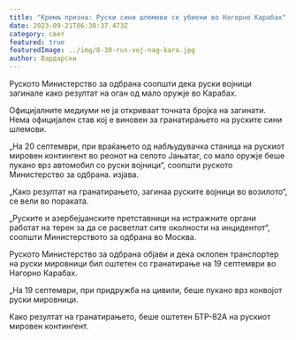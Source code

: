 ```yaml
---
title: "Кремљ призна: Руски сини шлемови се убиени во Нагорно Карабах"
date: 2023-09-21T06:30:37.473Z
category: свет
featured: true
featuredImage: ../img/8-30-rus-voj-nag-kara.jpg
author: Вардарски
---
```

Руското Министерство за одбрана соопшти дека руски војници загинале како резултат на оган од мало оружје во Карабах.

Официјалните медиуми не ја откриваат точната бројка на загинати. Нема официјален став кој е виновен за гранатирањето на руските сини шлемови.

„На 20 септември, при враќањето од набљудувачка станица на рускиот мировен контингент во реонот на селото Јањатаг, со мало оружје беше пукано врз автомобил со руски војници“, соопшти руското Министерство за одбрана. изјава.

„Како резултат на гранатирањето, загинаа руските војници во возилото“, се вели во пораката.

„Руските и азербејџанските претставници на истражните органи работат на терен за да се расветлат сите околности на инцидентот“, соопшти Министерството за одбрана во Москва.

Руското Министерство за одбрана објави и дека оклопен транспортер на руски мировници бил оштетен со гранатирање на 19 септември во Нагорно Карабах.

„На 19 септември, при придружба на цивили, беше пукано врз конвојот руски мировници.

Како резултат на гранатирањето, беше оштетен БТР-82А на рускиот мировен контингент.